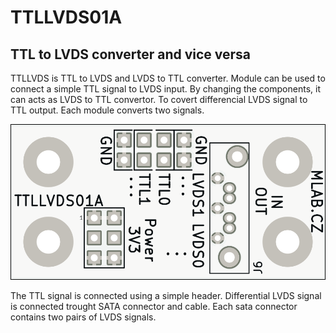 <!--- PrjInfo ---> <!--- Please remove this line after manually editing --->
<!--- 00a56be08b96043df9e37d6aff7b6990 --->
<!--- Created:2019-02-18 14:57:49.031132: ---> 
<!--- Author:: ---> 
<!--- AuthorEmail:: ---> 
<!--- Tags:: ---> 
<!--- Ust:: ---> 
<!--- Label --->
<!--- ELabel ---> 
<!--- Name:TTLLVDS01A: --->
# TTLLVDS01A
<!--- LongName --->
## TTL to LVDS converter and vice versa
<!--- ELongName ---> 

<!--- Lead --->
TTLLVDS is TTL to LVDS and LVDS to TTL converter. Module can be used to connect a simple TTL signal to LVDS input. By changing the components, it can acts as LVDS to TTL convertor. To covert differencial LVDS signal to TTL output. Each module converts two signals. 
<!--- ELead ---> 

![TTLLVDS01A](doc/gen/img/TTLLVDS01A-top.png) 


<!--- Description --->
The TTL signal is connected using a simple header. Differential LVDS signal is connected trought SATA connector and cable. Each sata connector contains two pairs of LVDS signals. 
<!--- EDescription --->
<!--- Content --->
<!--- EContent --->
